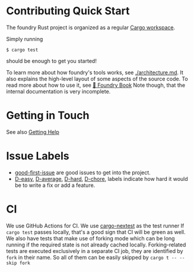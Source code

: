 # Contributing Quick Start

The foundry Rust project is organized as a regular [Cargo workspace][cargo-workspace]. 

Simply running

```
$ cargo test
```

should be enough to get you started!

To learn more about how foundry's tools works, see [./architecture.md](./architecture.md).
It also explains the high-level layout of some aspects of the source code.
To read more about how to use it, see [📖 Foundry Book][foundry-book]
Note though, that the internal documentation is very incomplete.

# Getting in Touch

See also [Getting Help](../../README.md#getting-help)

# Issue Labels

* [good-first-issue](https://github.com/foundry-rs/foundry/labels/good%20first%20issue)
  are good issues to get into the project.
* [D-easy](https://github.com/foundry-rs/foundry/issues?q=is%3Aopen+is%3Aissue+label%3AD-easy),
  [D-average](https://github.com/foundry-rs/foundry/issues?q=is%3Aopen+is%3Aissue+label%3AD-medium),
  [D-hard](https://github.com/foundry-rs/foundry/issues?q=is%3Aopen+is%3Aissue+label%3AD-hard),
  [D-chore](https://github.com/foundry-rs/foundry/issues?q=is%3Aopen+is%3Aissue+label%3AD-chore),
  labels indicate how hard it would be to write a fix or add a feature.


# CI

We use GitHub Actions for CI.
We use [cargo-nextest][nextest] as the test runner
If `cargo test` passes locally, that's a good sign that CI will be green as well.
We also have tests that make use of forking mode which can be long running if the required state is not already cached locally.
Forking-related tests are executed exclusively in a separate CI job, they are identified by `fork` in their name.
So all of them can be easily skipped by `cargo t -- --skip fork` 

[foundry-book]: https://book.getfoundry.sh
[cargo-workspace]: https://doc.rust-lang.org/book/ch14-03-cargo-workspaces.html
[nextest]: https://nexte.st/